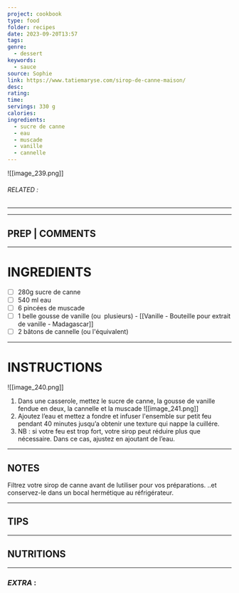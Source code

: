 ```yaml
---
project: cookbook
type: food
folder: recipes
date: 2023-09-20T13:57
tags: 
genre:
  - dessert
keywords:
  - sauce
source: Sophie
link: https://www.tatiemaryse.com/sirop-de-canne-maison/
desc: 
rating: 
time: 
servings: 330 g
calories: 
ingredients:
  - sucre de canne
  - eau
  - muscade
  - vanille
  - cannelle
---
```

![[image_239.png]]
###### *RELATED* : 
---


---
## PREP | COMMENTS



---
# INGREDIENTS

- [ ] 280g sucre de canne
- [ ] 540 ml eau
- [ ] 6 pincées de muscade
- [ ] 1 belle gousse de vanille (ou  plusieurs) - [[Vanille - Bouteille pour extrait de vanille - Madagascar]]
- [ ] 2 bâtons de cannelle (ou l'équivalent)

---
# INSTRUCTIONS

![[image_240.png]]
1. Dans une casserole, mettez le sucre de canne, la gousse de vanille fendue en deux, la cannelle et la muscade
![[image_241.png]]
2. Ajoutez l’eau et mettez a fondre et infuser l'ensemble sur petit feu pendant 40 minutes jusqu’a obtenir une texture qui nappe la cuillére.
3. NB : si votre feu est trop fort, votre sirop peut réduire plus que nécessaire. Dans ce cas, ajustez en ajoutant de l’eau.




---
## NOTES

Filtrez votre sirop de canne avant de Iutiliser pour vos préparations. ..et conservez-le dans un bocal hermétique au réfrigérateur.


---
## TIPS



---
## NUTRITIONS



---
### *EXTRA* :



